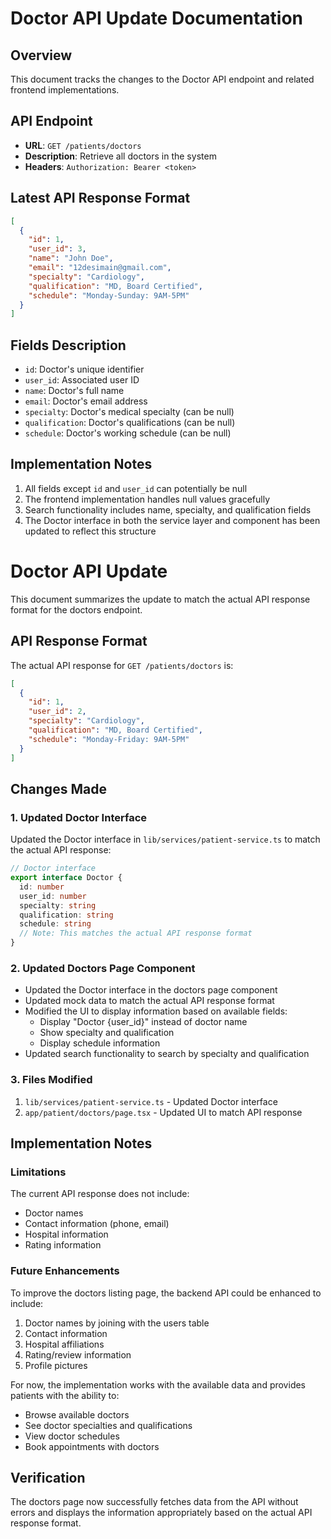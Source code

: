 # Doctor API Update Documentation

## Overview
This document tracks the changes to the Doctor API endpoint and related frontend implementations.

## API Endpoint
- **URL**: `GET /patients/doctors`
- **Description**: Retrieve all doctors in the system
- **Headers**: `Authorization: Bearer <token>`

## Latest API Response Format
```json
[
  {
    "id": 1,
    "user_id": 3,
    "name": "John Doe",
    "email": "12desimain@gmail.com",
    "specialty": "Cardiology",
    "qualification": "MD, Board Certified",
    "schedule": "Monday-Sunday: 9AM-5PM"
  }
]
```

## Fields Description
- `id`: Doctor's unique identifier
- `user_id`: Associated user ID
- `name`: Doctor's full name
- `email`: Doctor's email address
- `specialty`: Doctor's medical specialty (can be null)
- `qualification`: Doctor's qualifications (can be null)
- `schedule`: Doctor's working schedule (can be null)

## Implementation Notes
1. All fields except `id` and `user_id` can potentially be null
2. The frontend implementation handles null values gracefully
3. Search functionality includes name, specialty, and qualification fields
4. The Doctor interface in both the service layer and component has been updated to reflect this structure

# Doctor API Update

This document summarizes the update to match the actual API response format for the doctors endpoint.

## API Response Format

The actual API response for `GET /patients/doctors` is:

```json
[
  {
    "id": 1,
    "user_id": 2,
    "specialty": "Cardiology",
    "qualification": "MD, Board Certified",
    "schedule": "Monday-Friday: 9AM-5PM"
  }
]
```

## Changes Made

### 1. Updated Doctor Interface
Updated the Doctor interface in `lib/services/patient-service.ts` to match the actual API response:

```typescript
// Doctor interface
export interface Doctor {
  id: number
  user_id: number
  specialty: string
  qualification: string
  schedule: string
  // Note: This matches the actual API response format
}
```

### 2. Updated Doctors Page Component
- Updated the Doctor interface in the doctors page component
- Updated mock data to match the actual API response format
- Modified the UI to display information based on available fields:
  - Display "Doctor {user_id}" instead of doctor name
  - Show specialty and qualification
  - Display schedule information
- Updated search functionality to search by specialty and qualification

### 3. Files Modified
1. `lib/services/patient-service.ts` - Updated Doctor interface
2. `app/patient/doctors/page.tsx` - Updated UI to match API response

## Implementation Notes

### Limitations
The current API response does not include:
- Doctor names
- Contact information (phone, email)
- Hospital information
- Rating information

### Future Enhancements
To improve the doctors listing page, the backend API could be enhanced to include:
1. Doctor names by joining with the users table
2. Contact information
3. Hospital affiliations
4. Rating/review information
5. Profile pictures

For now, the implementation works with the available data and provides patients with the ability to:
- Browse available doctors
- See doctor specialties and qualifications
- View doctor schedules
- Book appointments with doctors

## Verification
The doctors page now successfully fetches data from the API without errors and displays the information appropriately based on the actual API response format.